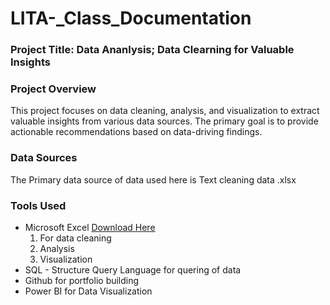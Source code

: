# LITA-_Class_Documentation
### Project Title: Data Ananlysis; Data Clearning for Valuable Insights

### Project Overview
This project focuses on data cleaning, analysis, and visualization to extract valuable insights from various data sources. 
The primary goal is to provide actionable recommendations based on data-driving findings.

### Data Sources 
The Primary data source of data used here is Text cleaning data .xlsx

### Tools Used
- Microsoft Excel [Download Here](https://www.microsoft.com)
  1. For data cleaning
  2. Analysis
  3. Visualization
- SQL - Structure Query Language for quering of data
- Github for portfolio building
-  Power BI  for Data Visualization
